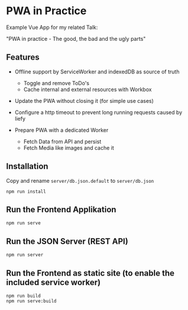 # PWA in Practice

Example Vue App for my related Talk:

"PWA in practice - The good, the bad and the ugly parts"

## Features
- Offline support by ServiceWorker and indexedDB as source of truth
    - Toggle and remove ToDo's
    - Cache internal and external resources with Workbox

- Update the PWA without closing it (for simple use cases)
- Configure a http timeout to prevent long running requests caused by liefy

- Prepare PWA with a dedicated Worker
    - Fetch Data from API and persist
    - Fetch Media like images and cache it

## Installation

Copy and rename `server/db.json.default` to `server/db.json`

```
npm run install
```

## Run the Frontend Applikation

```
npm run serve
```

## Run the JSON Server (REST API)

```
npm run server
```

## Run the Frontend as static site (to enable the included service worker)

```
npm run build
npm run serve:build
```